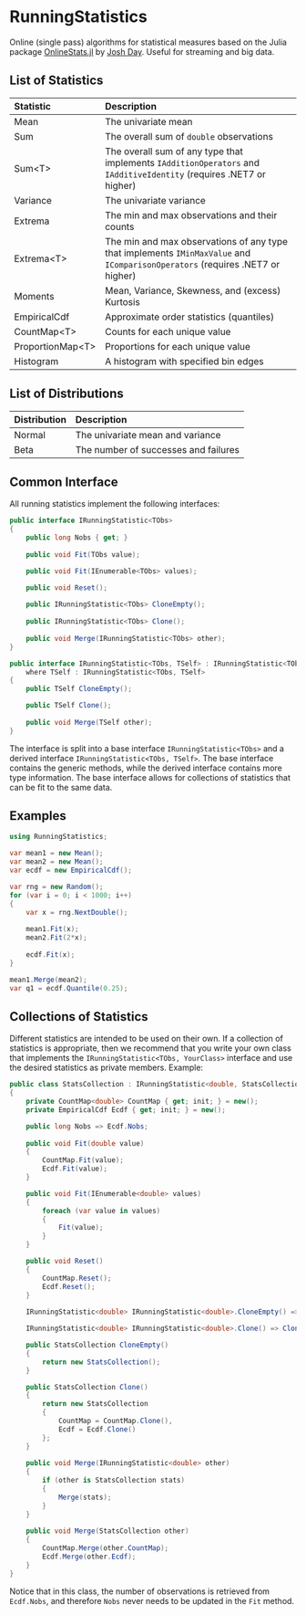 # RunningStatistics
Online (single pass) algorithms for statistical measures based on the Julia package 
[OnlineStats.jl](https://github.com/joshday/OnlineStats.jl) by [Josh Day](https://github.com/joshday). Useful for streaming and big data.


## List of Statistics

| Statistic          | Description                                                                                                                     |
|:-------------------|:--------------------------------------------------------------------------------------------------------------------------------|
| Mean               | The univariate mean                                                                                                             |
| Sum                | The overall sum of `double` observations                                                                                        |
| Sum\<T\>           | The overall sum of any type that implements `IAdditionOperators` and `IAdditiveIdentity` (requires .NET7 or higher)             |
| Variance           | The univariate variance                                                                                                         |
| Extrema            | The min and max observations and their counts                                                                                   |
| Extrema\<T\>       | The min and max observations of any type that implements `IMinMaxValue` and `IComparisonOperators` (requires .NET7 or higher)   |
| Moments            | Mean, Variance, Skewness, and (excess) Kurtosis                                                                                 |
| EmpiricalCdf       | Approximate order statistics (quantiles)                                                                                        |
| CountMap\<T\>      | Counts for each unique value                                                                                                    |
| ProportionMap\<T\> | Proportions for each unique value                                                                                               |
| Histogram          | A histogram with specified bin edges                                                                                            |



## List of Distributions

| Distribution | Description                          |
|:-------------|:-------------------------------------|
| Normal       | The univariate mean and variance     |
| Beta         | The number of successes and failures |



## Common Interface

All running statistics implement the following interfaces:

```csharp
public interface IRunningStatistic<TObs>
{
    public long Nobs { get; }
    
    public void Fit(TObs value);

    public void Fit(IEnumerable<TObs> values);

    public void Reset();
    
    public IRunningStatistic<TObs> CloneEmpty();
    
    public IRunningStatistic<TObs> Clone();
    
    public void Merge(IRunningStatistic<TObs> other);
}

public interface IRunningStatistic<TObs, TSelf> : IRunningStatistic<TObs> 
    where TSelf : IRunningStatistic<TObs, TSelf>
{
    public TSelf CloneEmpty();

    public TSelf Clone();
    
    public void Merge(TSelf other);
}
```

The interface is split into a base interface `IRunningStatistic<TObs>` and a derived interface 
`IRunningStatistic<TObs, TSelf>`. The base interface contains the generic methods, while the 
derived interface contains more type information. The base interface allows for collections of 
statistics that can be fit to the same data.

## Examples

```csharp
using RunningStatistics;

var mean1 = new Mean();
var mean2 = new Mean();
var ecdf = new EmpiricalCdf();

var rng = new Random();
for (var i = 0; i < 1000; i++)
{
    var x = rng.NextDouble();
    
    mean1.Fit(x);
    mean2.Fit(2*x);
    
    ecdf.Fit(x);
}

mean1.Merge(mean2);
var q1 = ecdf.Quantile(0.25);
```

## Collections of Statistics

Different statistics are intended to be used on their own. If a collection of statistics is 
appropriate, then we recommend that you write your own class that implements the `IRunningStatistic<TObs, YourClass>` 
interface and use the desired statistics as private members. Example:

```csharp
public class StatsCollection : IRunningStatistic<double, StatsCollection>
{
    private CountMap<double> CountMap { get; init; } = new();
    private EmpiricalCdf Ecdf { get; init; } = new();

    public long Nobs => Ecdf.Nobs;
    
    public void Fit(double value)
    {
        CountMap.Fit(value);
        Ecdf.Fit(value);
    }

    public void Fit(IEnumerable<double> values)
    {
        foreach (var value in values)
        {
            Fit(value);
        }
    }

    public void Reset()
    {
        CountMap.Reset();
        Ecdf.Reset();
    }
    
    IRunningStatistic<double> IRunningStatistic<double>.CloneEmpty() => CloneEmpty();

    IRunningStatistic<double> IRunningStatistic<double>.Clone() => Clone();

    public StatsCollection CloneEmpty()
    {
        return new StatsCollection();
    }

    public StatsCollection Clone()
    {
        return new StatsCollection
        {
            CountMap = CountMap.Clone(),
            Ecdf = Ecdf.Clone()
        };
    }
    
    public void Merge(IRunningStatistic<double> other)
    {
        if (other is StatsCollection stats)
        {
            Merge(stats);
        }
    }
    
    public void Merge(StatsCollection other)
    {
        CountMap.Merge(other.CountMap);
        Ecdf.Merge(other.Ecdf);
    }
}
```

Notice that in this class, the number of observations is retrieved from `Ecdf.Nobs`, and therefore 
`Nobs` never needs to be updated in the `Fit` method.